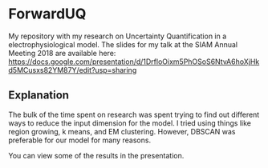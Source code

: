 # ForwardUQ
My repository with my research on Uncertainty Quantification in a electrophysiological model. 
The slides for my talk at the SIAM Annual Meeting 2018 are available here: https://docs.google.com/presentation/d/1DrfloOixm5PhOSoS6NtvA6hoXjHkd5MCusxs82YM87Y/edit?usp=sharing
## Explanation
The bulk of the time spent on research was spent trying to find out different ways to reduce the input dimension for the model.
I tried using things like region growing, k means, and EM clustering. However, DBSCAN was preferable for our model for many reasons.

You can view some of the results in the presentation.
